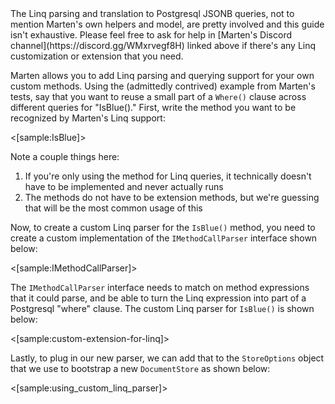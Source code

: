 <!--Title:Extending Marten's Linq Support-->

<div class="alert alert-info" role="alert">
The Linq parsing and translation to Postgresql JSONB queries, not to mention Marten's own helpers and model, are pretty involved and this guide isn't exhaustive. Please feel free to ask for help in [Marten's Discord channel](https://discord.gg/WMxrvegf8H) linked above if there's any Linq customization or extension that you need.
</div>

Marten allows you to add Linq parsing and querying support for your own custom methods.
Using the (admittedly contrived) example from Marten's tests, say that you want to reuse a small part of a `Where()` clause across
different queries for "IsBlue()." First, write the method you want to be recognized by Marten's Linq support:

 <[sample:IsBlue]>

 Note a couple things here:

 1. If you're only using the method for Linq queries, it technically doesn't have to be implemented and never actually runs
 1. The methods do not have to be extension methods, but we're guessing that will be the most common usage of this

 Now, to create a custom Linq parser for the `IsBlue()` method, you need to create a custom implementation of the `IMethodCallParser`
 interface shown below:

 <[sample:IMethodCallParser]>

 The `IMethodCallParser` interface needs to match on method expressions that it could parse, and be able to turn the Linq expression into
 part of a Postgresql "where" clause. The custom Linq parser for `IsBlue()` is shown below:

<[sample:custom-extension-for-linq]>

Lastly, to plug in our new parser, we can add that to the `StoreOptions` object that we use to bootstrap a new `DocumentStore` as shown below:

<[sample:using_custom_linq_parser]>


